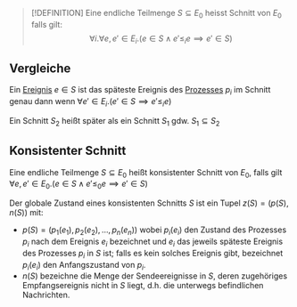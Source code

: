 
>[!DEFINITION]
>Eine endliche Teilmenge $S\subseteq E_0$ heisst Schnitt von $E_0$ falls gilt:
>$$\forall i. \forall e, e'\in E_i.(e\in S\land e' \leq_i e \implies e' \in S)$$


## Vergleiche

Ein [Ereignis](Ereignis.md) $e\in S$ ist das späteste Ereignis des [Prozesses](Prozess.md) $p_i$ im Schnitt genau dann wenn $\forall e' \in E_i.(e' \in S \implies e' \leq_i e)$

Ein Schnitt $S_2$ heißt später als ein Schnitt $S_1$ gdw. $S_1\subseteq S_2$


## Konsistenter Schnitt

Eine endliche Teilmenge $S\subseteq E_0$ heißt konsistenter Schnitt von $E_0$, falls gilt $\forall e, e' \in E_0.(e\in S\land e'\leq_0 e\implies e'\in S)$

Der globale Zustand eines konsistenten Schnitts $S$ ist ein Tupel $z(S) = (p(S), n(S))$ mit:

- $p(S) = (p_1(e_1), p_2(e_2), \dots, p_n(e_n))$ wobei $p_i(e_i)$ den Zustand des Prozesses $p_i$ nach dem Ereignis $e_i$ bezeichnet und $e_i$ das jeweils späteste Ereignis des Prozesses $p_i$ in $S$ ist; falls es kein solches Ereignis gibt, bezeichnet $p_i(e_i)$ den Anfangszustand von $p_i$.
- $n(S)$ bezeichne die Menge der Sendeereignisse in $S$, deren zugehöriges Empfangsereignis nicht in $S$ liegt, d.h. die unterwegs befindlichen Nachrichten.
